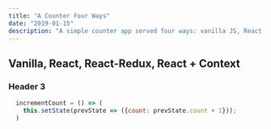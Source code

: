 ```yaml
---
title: "A Counter Four Ways"
date: "2019-01-15"
description: "A simple counter app served four ways: vanilla JS, React, React-Redux, and React-Context"
---
```


## Vanilla, React, React-Redux, React + Context

### Header 3

<!-- prettier-ignore -->
```javascript
  incrementCount = () => (
    this.setState(prevState => ({count: prevState.count + 1}));
  )
```
